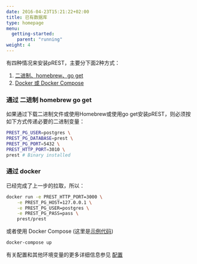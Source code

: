 ```yaml
---
date: 2016-04-23T15:21:22+02:00
title: 已有数据库
type: homepage
menu:
  getting-started:
    parent: "running"
weight: 4
---
```


有四种情况来安装pREST，主要分下面2种方式：

1. [二进制、homebrew、go get](/cn/getting-started/already-have-db/#通过-二进制-homebrew-go-get)
1. [Docker 或 Docker Compose](/cn/getting-started/already-have-db/#通过-docker)


### 通过 二进制 homebrew go get

如果通过下载二进制文件或使用Homebrew或使用go get安装pREST，则必须按如下方式传递必要的二进制变量：

```sh
PREST_PG_USER=postgres \
PREST_PG_DATABASE=prest \
PREST_PG_PORT=5432 \
PREST_HTTP_PORT=3010 \
prest # Binary installed
```

### 通过 docker

已经完成了上一步的拉取，所以：

```sh
docker run -e PREST_HTTP_PORT=3000 \
	-e PREST_PG_HOST=127.0.0.1 \
	-e PREST_PG_USER=postgres \
	-e PREST_PG_PASS=pass \
	prest/prest
```
或者使用 Docker Compose (这里是[示例代码](https://github.com/prest/prest/blob/master/docker-compose.yml))

```sh
docker-compose up
```

有关配置和其他环境变量的更多详细信息参见 [配置](/cn/configurations)
